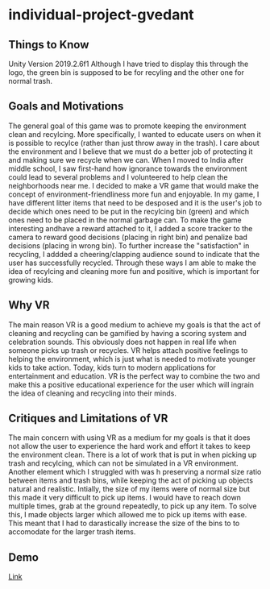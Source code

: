 # individual-project-gvedant

## Things to Know ##
Unity Version 2019.2.6f1
Although I have tried to display this through the logo, the green bin is supposed to be for recyling and the other one for normal trash.

## Goals and Motivations ##
The general goal of this game was to promote keeping the environment clean and recylcing. More specifically, I wanted to educate users
on when it is possible to recylce (rather than just throw away in the trash). I care about the environment and I believe that we 
must do a better job of protecting it and making sure we recycle when we can. When I moved to India after middle school, I saw first-hand
how ignorance towards the environment could lead to several problems and I volunteered to help clean the neighborhoods near me. I decided
to make a VR game that would make the concept of environment-friendliness more fun and enjoyable. In my game, I have different litter items
that need to be desposed and it is the user's job to decide which ones need to be put in the recylcing bin (green) and which ones need to 
be placed in the normal garbage can. To make the game interesting andhave a reward attached to it, I added a score tracker to the camera to
reward good decisions (placing in right bin) and penalize bad decisions (placing in wrong bin). To further increase the "satisfaction" in
recycling, I addded a cheering/clapping audience sound to indicate that the user has successfully recycled. Through these ways I am able to
make the idea of recylcing and cleaning more fun and positive, which is important for growing kids.

## Why VR ##
The main reason VR is a good medium to achieve my goals is that the act of cleaning and recycling can be gamified by having a scoring
system and celebration sounds. This obviously does not happen in real life when someone picks up trash or recycles. VR helps attach
positive feelings to helping the environment, which is just what is needed to motivate younger kids to take action. Today, kids turn to
modern applications for entertainment and education. VR is the perfect way to combine the two and make this a positive educational
experience for the user which will ingrain the idea of cleaning and recycling into their minds.

## Critiques and Limitations of VR ##
The main concern with using VR as a medium for my goals is that it does not allow the user to experience the hard work and effort it takes
to keep the environment clean. There is a lot of work that is put in when picking up trash and recylcing, which can not be simulated in
a VR environment. Another element which I struggled with was h preserving a normal size ratio between items and trash bins, while keeping
the act of picking up objects natural and realistic. Intially, the size of my items were of normal size but this made it very difficult to
pick up items. I would have to reach down multiple times, grab at the ground repeatedly, to pick up any item. To solve this, I made objects
larger which allowed me to pick up items with ease. This meant that I had to darastically increase the size of the bins to to accomodate
for the larger trash items.

## Demo ##
[Link](https://github.com/vanderbilt-virtual-reality/individual-project-gvedant/blob/master/demo.mp4)
